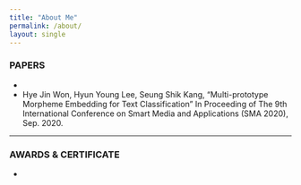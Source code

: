 ```yaml
---
title: "About Me"
permalink: /about/
layout: single
---
```


### PAPERS

- 
- Hye Jin Won, Hyun Young Lee, Seung Shik Kang, “Multi-prototype Morpheme Embedding for Text Classification” In Proceeding of The 9th International Conference on Smart Media and Applications (SMA 2020), Sep. 2020.

---
### AWARDS & CERTIFICATE
- 
